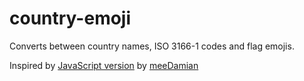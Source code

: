 # country-emoji
Converts between country names, ISO 3166-1 codes and flag emojis.

Inspired by [JavaScript version](https://www.npmjs.com/package/country-emoji) by [meeDamian](https://github.com/meeDamian)
